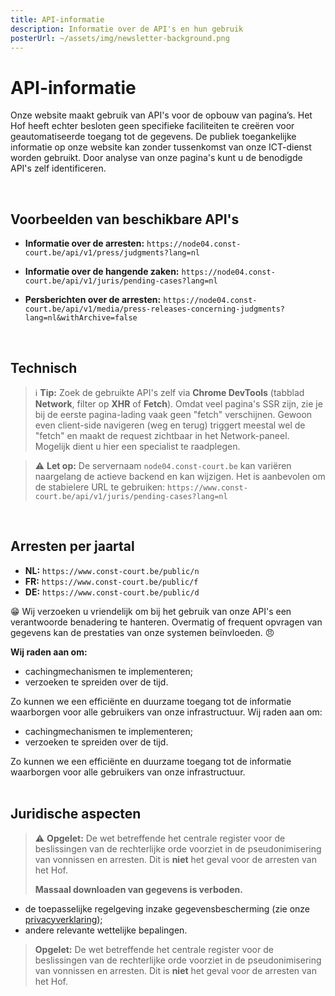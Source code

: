 ```yaml
---
title: API-informatie
description: Informatie over de API's en hun gebruik
posterUrl: ~/assets/img/newsletter-background.png
---
```


# API-informatie

Onze website maakt gebruik van API's voor de opbouw van pagina’s. Het Hof heeft echter besloten geen specifieke faciliteiten te creëren voor geautomatiseerde toegang tot de gegevens. De publiek toegankelijke informatie op onze website kan zonder tussenkomst van onze ICT-dienst worden gebruikt. Door analyse van onze pagina's kunt u de benodigde API's zelf identificeren.

<br>

## Voorbeelden van beschikbare API's

- **Informatie over de arresten:**
  `https://node04.const-court.be/api/v1/press/judgments?lang=nl`

- **Informatie over de hangende zaken:**
  `https://node04.const-court.be/api/v1/juris/pending-cases?lang=nl`

- **Persberichten over de arresten:**
  `https://node04.const-court.be/api/v1/media/press-releases-concerning-judgments?lang=nl&withArchive=false`

<br>

## Technisch
> ℹ️ **Tip:**
> Zoek de gebruikte API's zelf via **Chrome DevTools** (tabblad **Network**, filter op **XHR** of **Fetch**).
> Omdat veel pagina's SSR zijn, zie je bij de eerste pagina-lading vaak geen "fetch" verschijnen.
> Gewoon even client-side navigeren (weg en terug) triggert meestal wel de "fetch" en maakt de request zichtbaar in het Network-paneel.
> Mogelijk dient u hier een specialist te raadplegen.

> ⚠️ **Let op:**
> De servernaam `node04.const-court.be` kan variëren naargelang de actieve backend en kan wijzigen.
> Het is aanbevolen om de stabielere URL te gebruiken:
> `https://www.const-court.be/api/v1/juris/pending-cases?lang=nl`

<br>

## Arresten per jaartal

- **NL:** `https://www.const-court.be/public/n`
- **FR:** `https://www.const-court.be/public/f`
- **DE:** `https://www.const-court.be/public/d`

😁 Wij verzoeken u vriendelijk om bij het gebruik van onze API's een verantwoorde benadering te hanteren. Overmatig of frequent opvragen van gegevens kan de prestaties van onze systemen beïnvloeden. 😠
<br>

**Wij raden aan om:**

- cachingmechanismen te implementeren;
- verzoeken te spreiden over de tijd.

Zo kunnen we een efficiënte en duurzame toegang tot de informatie waarborgen voor alle gebruikers van onze infrastructuur.
Wij raden aan om:

- cachingmechanismen te implementeren;
- verzoeken te spreiden over de tijd.

Zo kunnen we een efficiënte en duurzame toegang tot de informatie waarborgen voor alle gebruikers van onze infrastructuur.
<br>
<br>

## Juridische aspecten
> ⚠️ **Opgelet:**
> De wet betreffende het centrale register voor de beslissingen van de rechterlijke orde voorziet in de pseudonimisering van vonnissen en arresten.
> Dit is **niet** het geval voor de arresten van het Hof.
>
> **Massaal downloaden van gegevens is verboden.**
- de toepasselijke regelgeving inzake gegevensbescherming (zie onze [privacyverklaring](/footer/privacy-policiy));
- andere relevante wettelijke bepalingen.

> **Opgelet:**
> De wet betreffende het centrale register voor de beslissingen van de rechterlijke orde voorziet in de pseudonimisering van vonnissen en arresten. Dit is **niet** het geval voor de arresten van het Hof.
>

<br>
